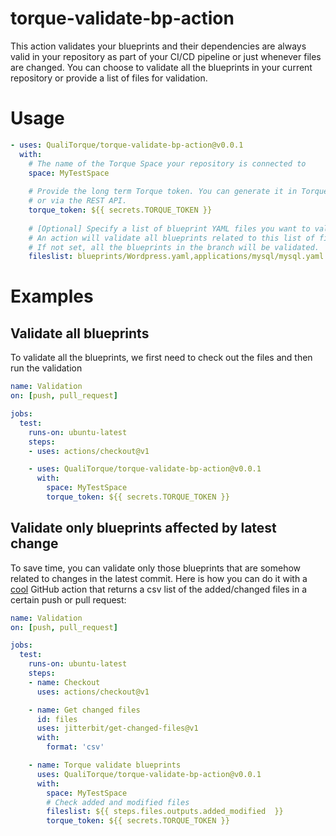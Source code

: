 # torque-validate-bp-action

This action validates your blueprints and their dependencies are always valid in your repository as part of your CI/CD pipeline or just whenever files are changed. 
You can choose to validate all the blueprints in your current repository or provide a list of files for validation.

# Usage

```yaml
- uses: QualiTorque/torque-validate-bp-action@v0.0.1
  with:
    # The name of the Torque Space your repository is connected to
    space: MyTestSpace
    
    # Provide the long term Torque token. You can generate it in Torque > Settings > Integrations
    # or via the REST API.
    torque_token: ${{ secrets.TORQUE_TOKEN }}
    
    # [Optional] Specify a list of blueprint YAML files you want to validate in csv format (comma-separated).
    # An action will validate all blueprints related to this list of files.
    # If not set, all the blueprints in the branch will be validated.
    fileslist: blueprints/Wordpress.yaml,applications/mysql/mysql.yaml
```

# Examples

## Validate all blueprints

To validate all the blueprints, we first need to check out the files and then run the validation

```yaml
name: Validation
on: [push, pull_request]

jobs:
  test:
    runs-on: ubuntu-latest
    steps:
    - uses: actions/checkout@v1

    - uses: QualiTorque/torque-validate-bp-action@v0.0.1
      with:
        space: MyTestSpace
        torque_token: ${{ secrets.TORQUE_TOKEN }}
```

## Validate only blueprints affected by latest change

To save time, you can validate only those blueprints that are somehow related to changes in the latest commit. 
Here is how you can do it with a [cool](https://github.com/jitterbit/get-changed-files) GitHub action that returns a csv list of the added/changed files in a certain push or pull request:

```yaml
name: Validation
on: [push, pull_request]

jobs:
  test:
    runs-on: ubuntu-latest
    steps:
    - name: Checkout
      uses: actions/checkout@v1

    - name: Get changed files
      id: files
      uses: jitterbit/get-changed-files@v1
      with:
        format: 'csv'

    - name: Torque validate blueprints
      uses: QualiTorque/torque-validate-bp-action@v0.0.1
      with:
        space: MyTestSpace
        # Check added and modified files
        fileslist: ${{ steps.files.outputs.added_modified  }}
        torque_token: ${{ secrets.TORQUE_TOKEN }}
```
